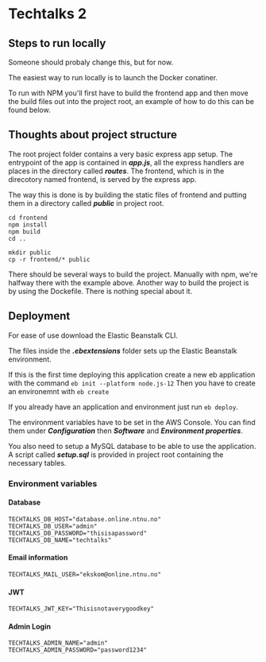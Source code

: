 # Techtalks 2

## Steps to run locally

Someone should probaly change this, but for now.

The easiest way to run locally is to launch the Docker conatiner.

To run with NPM you'll first have to build the frontend app and then move the build files out into the project root, an example of how to do this can be found below.

## Thoughts about project structure

The root project folder contains a very basic express app setup. The entrypoint of the app is contained in ***app.js***, all the express handlers are places in the directory called ***routes***. The frontend, which is in the direcotory named frontend, is served by the express app. 

The way this is done is by building the static files of frontend and putting them in a directory called ***public*** in project root. 

```
cd frontend
npm install
npm build
cd ..

mkdir public
cp -r frontend/* public
```

There should be several ways to build the project. Manually with npm, we're halfway there with the example above. Another way to build the project is by using the Dockefile. There is nothing special about it.

## Deployment

For ease of use download the Elastic Beanstalk CLI. 

The files inside the ***.ebextensions*** folder sets up the Elastic Beanstalk environment. 

If this is the first time deploying this application create a new eb application with the command ```eb init --platform node.js-12```
Then you have to create an environemnt with ```eb create```

If you already have an application and environment just run ```eb deploy```. 

The environment variables have to be set in the AWS Console. You can find them under ***Configuration*** then ***Software*** and ***Environment properties***.

You also need to setup a MySQL database to be able to use the application. A script called ***setup.sql*** is provided in project root containing the necessary tables. 

### Environment variables
#### Database
```
TECHTALKS_DB_HOST="database.online.ntnu.no"
TECHTALKS_DB_USER="admin"
TECHTALKS_DB_PASSWORD="thisisapassword"
TECHTALKS_DB_NAME="techtalks"
```

#### Email information
```
TECHTALKS_MAIL_USER="ekskom@online.ntnu.no"
```

#### JWT
```
TECHTALKS_JWT_KEY="Thisisnotaverygoodkey"
```

#### Admin Login
```
TECHTALKS_ADMIN_NAME="admin"
TECHTALKS_ADMIN_PASSWORD="password1234"
```
